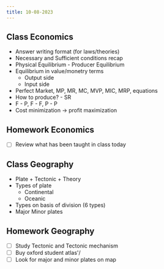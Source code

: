 ```yaml
---
title: 10-08-2023
---
```


## Class Economics
- Answer writing format (for laws/theories)
- Necessary and Sufficient conditions recap
- Physical Equilibrium - Producer Equilibrium
- Equilibrium in value/monetry terms
	- Output side 
	- Input side
- Perfect Market, MP, MR, MC, MVP, MIC, MRP, equations
- How to produce? - SR
- F - P, F - F, P - P
- Cost minimization -> profit maximization

## Homework Economics
- [ ] Review what has been taught in class today


## Class Geography
- Plate + Tectonic + Theory
- Types of plate
	- Continental
	- Oceanic
- Types on basis of division (6 types)
- Major Minor plates


## Homework Geography
- [ ]  Study Tectonic and Tectonic mechanism
- [ ] Buy oxford student atlas'/
- [ ] Look for major and minor plates on map
